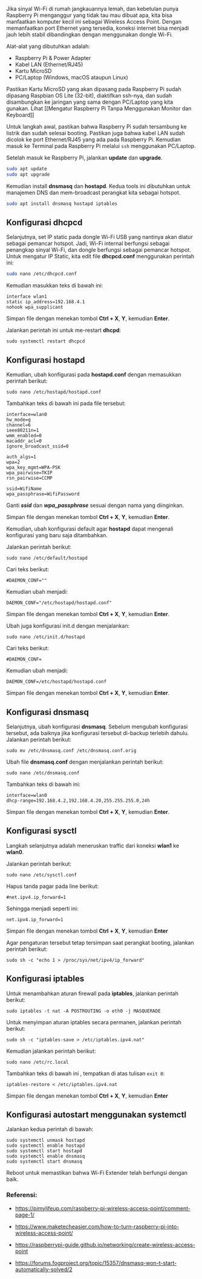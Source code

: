Jika sinyal Wi-Fi di rumah jangkauannya lemah, dan kebetulan punya Raspberry Pi menganggur yang tidak tau mau dibuat apa, kita bisa manfaatkan komputer kecil ini sebagai Wireless Access Point. Dengan memanfaatkan port Ethernet yang tersedia, koneksi internet bisa menjadi jauh lebih stabil dibandingkan dengan menggunakan dongle Wi-Fi.

Alat-alat yang dibutuhkan adalah:

- Raspberry Pi & Power Adapter
- Kabel LAN (Ethernet/RJ45)
- Kartu MicroSD
- PC/Laptop (Windows, macOS ataupun Linux)

Pastikan Kartu MicroSD yang akan dipasang pada Raspberry Pi sudah dipasang Raspbian OS Lite (32-bit), diaktifkan ssh-nya, dan sudah disambungkan ke jaringan yang sama dengan PC/Laptop yang kita gunakan. Lihat [[Mengatur Raspberry Pi Tanpa Menggunakan Monitor dan Keyboard]]

Untuk langkah awal, pastikan bahwa Raspberry Pi sudah tersambung ke listrik dan sudah selesai booting. Pastikan juga bahwa kabel LAN sudah dicolok ke port Ethernet/RJ45 yang ada pada Raspberry Pi. Kemudian masuk ke Terminal pada Raspberry Pi melalui `ssh` menggunakan PC/Laptop.

Setelah masuk ke Raspberry Pi, jalankan **update** dan **upgrade**.
```bash
sudo apt update
sudo apt upgrade
```

Kemudian install **dnsmasq** dan **hostapd**. Kedua tools ini dibutuhkan untuk manajemen DNS dan mem-broadcast perangkat kita sebagai hotspot.
```bash
sudo apt install dnsmasq hostapd iptables
```


## Konfigurasi dhcpcd
Selanjutnya, set IP static pada dongle Wi-Fi USB yang nantinya akan diatur sebagai pemancar hotspot. Jadi, Wi-Fi internal berfungsi sebagai penangkap sinyal Wi-Fi, dan dongle berfungsi sebagai pemancar hotspot. Untuk mengatur IP Static, kita edit file **dhcpcd.conf** menggunakan perintah ini:
```bash
sudo nano /etc/dhcpcd.conf
```

Kemudian masukkan teks di bawah ini:
```
interface wlan1
static ip_address=192.168.4.1
nohook wpa_supplicant
```

Simpan file dengan menekan tombol **Ctrl + X**, **Y**, kemudian **Enter**.

Jalankan perintah ini untuk me-restart **dhcpd**:
```shell
sudo systemctl restart dhcpcd
```


## Konfigurasi hostapd
Kemudian, ubah konfigurasi pada **hostapd.conf** dengan memasukkan perintah berikut:
```shell
sudo nano /etc/hostapd/hostapd.conf
```

Tambahkan teks di bawah ini pada file tersebut:
```
interface=wlan0
hw_mode=g
channel=6
ieee80211n=1
wmm_enabled=0
macaddr_acl=0
ignore_broadcast_ssid=0

auth_algs=1
wpa=2
wpa_key_mgmt=WPA-PSK
wpa_pairwise=TKIP
rsn_pairwise=CCMP

ssid=WifiName
wpa_passphrase=WifiPassword
```

Ganti ***ssid*** dan ***wpa_passphrase*** sesuai dengan nama yang diinginkan.

Simpan file dengan menekan tombol **Ctrl + X**, **Y**, kemudian **Enter**.

Kemudian, ubah konfigurasi default agar **hostapd** dapat mengenali konfigurasi yang baru saja ditambahkan.

Jalankan perintah berikut:
```shell
sudo nano /etc/default/hostapd
```

Cari teks berikut:
```
#DAEMON_CONF=""
```

Kemudian ubah menjadi:
```
DAEMON_CONF="/etc/hostapd/hostapd.conf"
```

Simpan file dengan menekan tombol **Ctrl + X**, **Y**, kemudian **Enter**.

Ubah juga konfigurasi init.d dengan menjalankan:
```shell
sudo nano /etc/init.d/hostapd
```

Cari teks berikut:
```
#DAEMON_CONF=
```

Kemudian ubah menjadi:
```
DAEMON_CONF=/etc/hostapd/hostapd.conf
```

Simpan file dengan menekan tombol **Ctrl + X**, **Y**, kemudian **Enter**.


## Konfigurasi dnsmasq
Selanjutnya, ubah konfigurasi **dnsmasq**. Sebelum mengubah konfigurasi tersebut, ada baiknya jika konfigurasi tersebut di-backup terlebih dahulu. Jalankan perintah berikut:

```shell
sudo mv /etc/dnsmasq.conf /etc/dnsmasq.conf.orig
```

Ubah file **dnsmasq.conf** dengan menjalankan perintah berikut:
```shell
sudo nano /etc/dnsmasq.conf
```

Tambahkan teks di bawah ini:
```
interface=wlan0
dhcp-range=192.168.4.2,192.168.4.20,255.255.255.0,24h 
```

Simpan file dengan menekan tombol **Ctrl + X**, **Y**, kemudian **Enter**.


## Konfigurasi sysctl
Langkah selanjutnya adalah meneruskan traffic dari koneksi **wlan1** ke **wlan0**.

Jalankan perintah berikut:
```shell
sudo nano /etc/sysctl.conf
```

Hapus tanda pagar pada line berikut:
```
#net.ipv4.ip_forward=1
```

Sehingga menjadi seperti ini:
```
net.ipv4.ip_forward=1
```

Simpan file dengan menekan tombol **Ctrl + X**, **Y**, kemudian **Enter**

Agar pengaturan tersebut tetap tersimpan saat perangkat booting, jalankan perintah berikut:
```shell
sudo sh -c "echo 1 > /proc/sys/net/ipv4/ip_forward"
```


## Konfigurasi iptables
Untuk menambahkan aturan firewall pada **iptables**, jalankan perintah berikut:
```shell
sudo iptables -t nat -A POSTROUTING -o eth0 -j MASQUERADE
```

Untuk menyimpan aturan iptables secara permanen, jalankan perintah berikut:
```shell
sudo sh -c "iptables-save > /etc/iptables.ipv4.nat"
```

Kemudian jalankan perintah berikut:
```shell
sudo nano /etc/rc.local
```

Tambahkan teks di bawah ini , tempatkan di atas tulisan `exit 0`:
```
iptables-restore < /etc/iptables.ipv4.nat
```

Simpan file dengan menekan tombol **Ctrl + X**, **Y**, kemudian **Enter**


## Konfigurasi autostart menggunakan systemctl
Jalankan kedua perintah di bawah:
```shell
sudo systemctl unmask hostapd
sudo systemctl enable hostapd
sudo systemctl start hostapd
sudo systemctl enable dnsmasq
sudo systemctl start dnsmasq
```

Reboot untuk memastikan bahwa Wi-Fi Extender telah berfungsi dengan baik.

### Referensi:
- https://pimylifeup.com/raspberry-pi-wireless-access-point/comment-page-1/

* https://www.maketecheasier.com/how-to-turn-raspberry-pi-into-wireless-access-point/

- https://raspberrypi-guide.github.io/networking/create-wireless-access-point

- https://forums.fogproject.org/topic/15357/dnsmasq-won-t-start-automatically-solved/2
